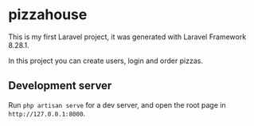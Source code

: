 # pizzahouse

This is my first Laravel project, it was generated with Laravel Framework 8.28.1.

In this project you can create users, login and order pizzas.

## Development server

Run `php artisan serve` for a dev server, and open the root page in `http://127.0.0.1:8000`.
